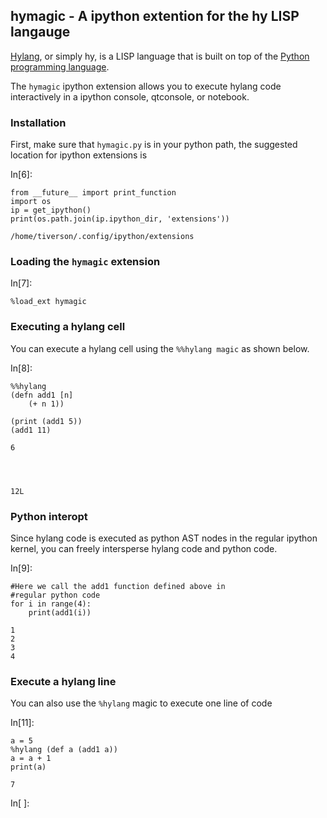 
## hymagic - A ipython extention for the hy LISP langauge
[Hylang](hylang.org), or simply hy, is a LISP language that is built on top of
the [Python programming language](python.org).

The `hymagic` ipython extension allows you to execute hylang code interactively
in a ipython console, qtconsole, or notebook.

### Installation

First, make sure that `hymagic.py` is in your python path, the suggested
location for ipython extensions is

In[6]:

```
from __future__ import print_function
import os
ip = get_ipython()
print(os.path.join(ip.ipython_dir, 'extensions'))
```


    /home/tiverson/.config/ipython/extensions


### Loading the `hymagic` extension

In[7]:

```
%load_ext hymagic
```

### Executing a hylang cell

You can execute a hylang cell using the `%%hylang magic` as shown below.

In[8]:

```
%%hylang
(defn add1 [n]
    (+ n 1))

(print (add1 5))
(add1 11)
```


    6




    12L



### Python interopt

Since hylang code is executed as python AST nodes in the regular ipython kernel,
you can freely intersperse hylang code and python code.

In[9]:

```
#Here we call the add1 function defined above in 
#regular python code
for i in range(4):
    print(add1(i))
```


    1
    2
    3
    4


### Execute a hylang line

You can also use the `%hylang` magic to execute one line of code

In[11]:

```
a = 5
%hylang (def a (add1 a)) 
a = a + 1
print(a)
```


    7


In[ ]:

```

```

